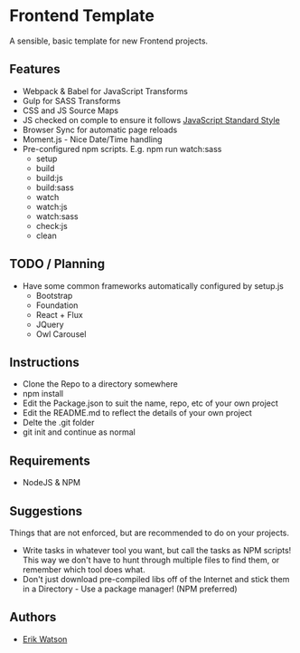 # Frontend Template

A sensible, basic template for new Frontend projects.


## Features

  + Webpack & Babel for JavaScript Transforms
  + Gulp for SASS Transforms
  + CSS and JS Source Maps
  + JS checked on comple to ensure it follows [JavaScript Standard Style](http://standardjs.com)
  + Browser Sync for automatic page reloads
  + Moment.js - Nice Date/Time handling
  + Pre-configured npm scripts. E.g. npm run watch:sass
    - setup
    - build
    - build:js
    - build:sass
    - watch
    - watch:js
    - watch:sass
    - check:js
    - clean


## TODO / Planning

  + Have some common frameworks automatically configured by setup.js
    - Bootstrap
    - Foundation
    - React + Flux
    - JQuery
    - Owl Carousel


## Instructions

  + Clone the Repo to a directory somewhere
  + npm install
  + Edit the Package.json to suit the name, repo, etc of your own project
  + Edit the README.md to reflect the details of your own project
  + Delte the .git folder
  + git init and continue as normal


## Requirements

  + NodeJS & NPM


## Suggestions

Things that are not enforced, but are recommended to do on your projects.

  + Write tasks in whatever tool you want, but call the tasks as NPM scripts! This way we don't have to hunt through multiple files to find them, or remember which tool does what.
  + Don't just download pre-compiled libs off of the Internet and stick them in a Directory - Use a package manager! (NPM preferred)


## Authors

  + [Erik Watson](http://erikwatson.me)
